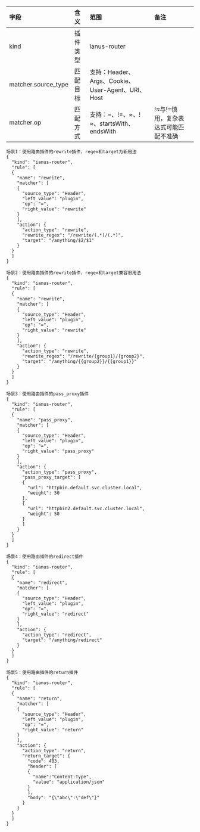 | 字段                  | 含义   | 范围                                        | 备注 |    |
|:--------------------|:-----|:------------------------------------------|:---|:---|
| kind                | 插件类型 | ianus-router                              |    |    |
| matcher.source_type | 匹配目标 | 支持：Header、Args、Cookie、User-Agent、URI、Host |    |    |
| matcher.op          | 匹配方式 | 支持：=、!=、≈、!≈、startsWith、endsWith          | !≈与!=慎用，复杂表达式可能匹配不准确   |    |
```
场景1：使用路由插件的rewrite插件，regex和target为新用法
{
  "kind": "ianus-router",
  "rule": [
  {
    "name": "rewrite",
    "matcher": [
    {
      "source_type": "Header",
      "left_value": "plugin",
      "op": "=",
      "right_value": "rewrite"
    }
    ],
    "action": {
      "action_type": "rewrite",
      "rewrite_regex": "/rewrite/(.*)/(.*)",
      "target": "/anything/$2/$1"
    }
  }
  ]
}
```
```
场景2：使用路由插件的rewrite插件，regex和target兼容旧用法
{
  "kind": "ianus-router",
  "rule": [
  {
    "name": "rewrite",
    "matcher": [
    {
      "source_type": "Header",
      "left_value": "plugin",
      "op": "=",
      "right_value": "rewrite"
    }
    ],
    "action": {
      "action_type": "rewrite",
      "rewrite_regex": "/rewrite/{group1}/{group2}",
      "target": "/anything/{{group2}}/{{group1}}"
    }
  }
  ]
}
```
```
场景3：使用路由插件的pass_proxy插件
{
  "kind": "ianus-router",
  "rule": [
  {
    "name": "pass_proxy",
    "matcher": [
    {
      "source_type": "Header",
      "left_value": "plugin",
      "op": "=",
      "right_value": "pass_proxy"
    }
    ],
    "action": {
      "action_type": "pass_proxy",
      "pass_proxy_target": [
      {
        "url": "httpbin.default.svc.cluster.local",
        "weight": 50
      },
      {
        "url": "httpbin2.default.svc.cluster.local",
        "weight": 50
      }
      ]
    }
  }
  ]
}
```
```
场景4：使用路由插件的redirect插件
{
  "kind": "ianus-router",
  "rule": [
  {
    "name": "redirect",
    "matcher": [
    {
      "source_type": "Header",
      "left_value": "plugin",
      "op": "=",
      "right_value": "redirect"
    }
    ],
    "action": {
      "action_type": "redirect",
      "target": "/anything/redirect"
    }
  }
  ]
}
```
```
场景5：使用路由插件的return插件
{
  "kind": "ianus-router",
  "rule": [
  {
    "name": "return",
    "matcher": [
    {
      "source_type": "Header",
      "left_value": "plugin",
      "op": "=",
      "right_value": "return"
    }
    ],
    "action": {
      "action_type": "return",
      "return_target": {
        "code": 403,
        "header": [
        {
          "name":"Content-Type",
          "value": "application/json"
        }
        ],
        "body": "{\"abc\":\"def\"}"
      }
    }
  }
  ]
}
```